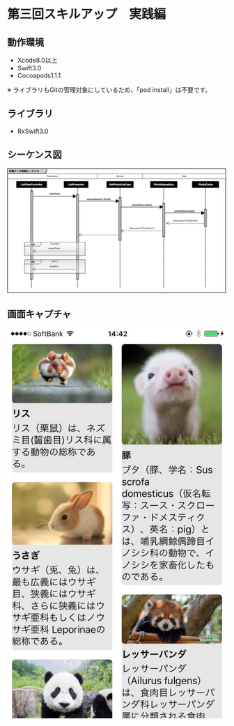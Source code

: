 # 第三回スキルアップ　実践編

## 動作環境
* Xcode8.0以上
* Swift3.0
* Cocoapods1.1.1

※ ライブラリもGitの管理対象にしているため、「pod install」は不要です。

## ライブラリ
* RxSwift3.0

## シーケンス図
![シーケンス図](https://github.com/stv-kenomoto/SkillUpTest-3rd/blob/master/GetPhotoSeuqence.png "")

## 画面キャプチャ
![画面キャプチャ](https://github.com/stv-kenomoto/SkillUpTest-3rd/blob/master/ScreenShot.jpg "")
